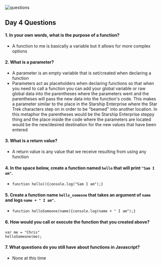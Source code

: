 ![questions](https://citydadsgroup.com/nyc/wp-content/uploads/sites/2/2017/06/questions-scrabble.jpg)

## Day 4 Questions

#### 1. In your own words, what is the purpose of a function?
- A function to me is basically a variable but it allows for more complex options

#### 2. What is a parameter?
- A parameter is an empty variable that is set/created when declaring a function
- Parameters act as placeholders when declaring functions so that when you need to call a function you can add your global variable or raw global data into the parentheses where the parameters went and the parentheses will pass the new data into the function's code. This makes a parameter similar to the place in the Starship Enterprise where the Star Trek characters step on in order to be "beamed" into another location. In this metaphor the parentheses would be the Starship Enterprise steppy thing and the place inside the code where the parameters are located would be the new/desired destination for the new values that have been entered

#### 3. What is a return value?
- A return value is any value that we receive resulting from using any function

#### 4. In the space below, create a function named `hello` that will print `"Sam I am"`.
- `function hello(){console.log("Sam I am");}`

#### 5. Create a function name `hello_someone` that takes an argument of `name` and logs `name + " I am"`.
- `function helloSomeone(name){console.log(name + " I am");}`

#### 6. How would you call or execute the function that you created above?
```
var me = "Chris"
helloSomeone(me);
```
#### 7. What questions do you still have about functions in Javascript?
- None at this time
